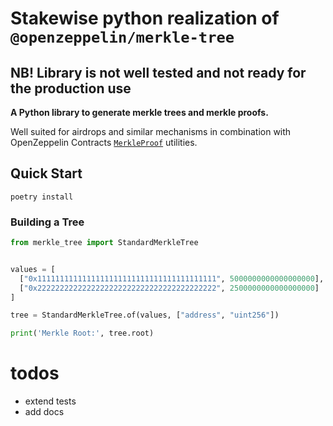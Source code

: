 # Stakewise python realization of `@openzeppelin/merkle-tree`

## NB! Library is not well tested and not ready for the production use

**A Python library to generate merkle trees and merkle proofs.**

Well suited for airdrops and similar mechanisms in combination with OpenZeppelin Contracts [`MerkleProof`] utilities.

[`MerkleProof`]: https://docs.openzeppelin.com/contracts/4.x/api/utils#MerkleProof

## Quick Start

``` shell
poetry install
```

### Building a Tree

```python
from merkle_tree import StandardMerkleTree


values = [
  ["0x1111111111111111111111111111111111111111", 5000000000000000000],
  ["0x2222222222222222222222222222222222222222", 2500000000000000000]
]

tree = StandardMerkleTree.of(values, ["address", "uint256"])

print('Merkle Root:', tree.root)
```

# todos
- extend tests
- add docs
